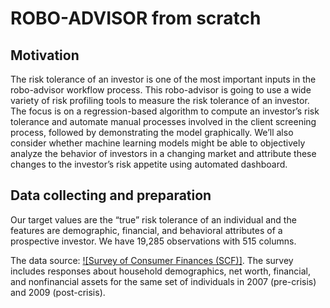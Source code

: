 # ROBO-ADVISOR from scratch


## Motivation
 
The risk tolerance of an investor is one of the most important inputs in the robo-advisor workflow process. This robo-advisor is going to use a wide variety of risk profiling tools to measure the risk tolerance of an investor. The focus is on a regression-based algorithm to compute an investor’s risk tolerance and automate manual processes involved in the client screening process, followed by demonstrating the model graphically. We’ll also consider whether machine learning models might be able to objectively analyze the behavior of investors in a changing market and attribute these changes to the investor’s risk appetite using automated dashboard.


## Data collecting and preparation 

Our target values are the “true” risk tolerance of an individual and the features are demographic, financial, and behavioral attributes of a prospective investor. We have 19,285 observations with 515 columns.


The data source: [![Survey of Consumer Finances (SCF)]]( https://www.federalreserve.gov/econres/scf_2009p.htm). The survey includes responses about household demographics, net worth, financial, and nonfinancial assets for the same set of individuals in 2007 (pre-crisis) and 2009 (post-crisis). 
